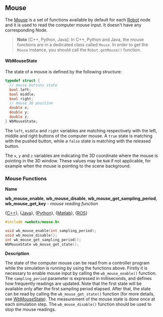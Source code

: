 ## Mouse

The [Mouse](#mouse) is a set of functions available by default for each [Robot](robot.md) node and it is used to read the computer mouse input.
It doesn't have any corresponding Node.

> **Note** [C++, Python, Java]:
In C++, Python and Java, the mouse functions are in a dedicated class called `Mouse`.
In order to get the `Mouse` instance, you should call the `Robot.getMouse()` function.

#### WbMouseState

The state of a mouse is defined by the following structure:

```c
typedef struct {
  // mouse buttons state
  bool left;
  bool middle;
  bool right;
  // mouse 3D position
  double x;
  double y;
  double z;
} WbMouseState;
```

The `left`, `middle` and `right` variables are matching respectively with the left, middle and right buttons of the computer mouse.
A `true` state is matching with the pushed button, while a `false` state is matching with the released button.

The `x`, `y` and `z` variables are indicating the 3D coordinate where the mouse is pointing in the 3D window.
These values may be `NaN` if not applicable, for example when the mouse is pointing to the scene background.

### Mouse Functions

**Name**

**wb\_mouse\_enable**, **wb\_mouse\_disable**, **wb\_mouse\_get\_sampling\_period**, **wb\_mouse\_get\_key** - *mouse reading function*

{[C++](cpp-api.md#cpp_mouse)}, {[Java](java-api.md#java_mouse)}, {[Python](python-api.md#python_mouse)}, {[Matlab](matlab-api.md#matlab_mouse)}, {[ROS](ros-api.md)}

```c
#include <webots/mouse.h>

void wb_mouse_enable(int sampling_period);
void wb_mouse_disable();
int wb_mouse_get_sampling_period();
WbMouseState wb_mouse_get_state();
```

**Description**

The state of the computer mouse can be read from a controller program while the simulation is running by using the functions above. 
Firstly it is necessary to enable mouse input by calling the `wb_mouse_enable()` function.
The `sampling_period` parameter is expressed in milliseconds, and defines how frequently readings are updated.
Note that the first state will be available only after the first sampling period elapsed.
After that, the state can be read by calling the `wb_mouse_get_state()` function (for more details, see [WbMouseState](#wbmousestate)).
The measurement of the mouse state is done once at each simulation step.
The `wb_mouse_disable()` function should be used to stop the mouse readings.

